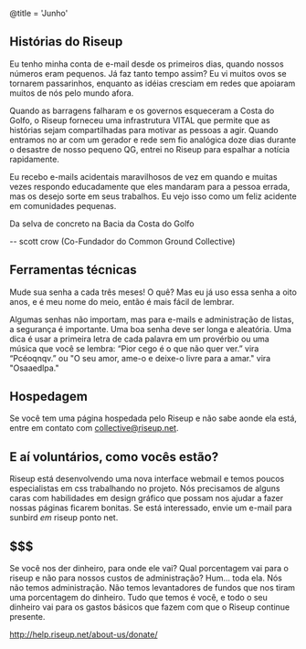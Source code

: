 @title = 'Junho'

## Histórias do Riseup

Eu tenho minha conta de e-mail desde os primeiros dias, quando nossos números eram pequenos. Já faz tanto tempo assim? Eu vi muitos ovos se tornarem passarinhos, enquanto as idéias cresciam em redes que apoiaram muitos de nós pelo mundo afora.

Quando as barragens falharam e os governos esqueceram a Costa do Golfo, o Riseup forneceu uma infrastrutura VITAL que permite que as histórias sejam compartilhadas para motivar as pessoas a agir. Quando entramos no ar com um gerador e rede sem fio analógica doze dias durante o desastre de nosso pequeno QG, entrei no Riseup para espalhar a notícia rapidamente.

Eu recebo e-mails acidentais maravilhosos de vez em quando e muitas vezes respondo educadamente que eles mandaram para a pessoa errada, mas os desejo sorte em seus trabalhos. Eu vejo isso como um feliz acidente em comunidades pequenas.

Da selva de concreto na Bacia da Costa do Golfo

-- scott crow (Co-Fundador do Common Ground Collective)


## Ferramentas técnicas

Mude sua senha a cada três meses! O quê? Mas eu já uso essa senha a oito anos, e é meu nome do meio, então é mais fácil de lembrar.

Algumas senhas não importam, mas para e-mails e administração de listas, a segurança é importante. Uma boa senha deve ser longa e aleatória. Uma dica é usar a primeira letra de cada palavra em um provérbio ou uma música que você se lembra: “Pior cego é o que não quer ver.” vira “Pcéoqnqv.” ou "O seu amor, ame-o e deixe-o livre para a amar." vira "Osaaedlpa."


## Hospedagem

Se você tem uma página hospedada pelo Riseup e não sabe aonde ela está, entre em contato com collective@riseup.net.


## E aí voluntários, como vocês estão?

Riseup está desenvolvendo uma nova interface webmail e temos poucos especialistas em css trabalhando no projeto. Nós precisamos de alguns caras com habilidades em design gráfico que possam nos ajudar a fazer nossas páginas ficarem bonitas. Se está interessado, envie um e-mail para sunbird _em_ riseup ponto net.


## $$$

Se você nos der dinheiro, para onde ele vai? Qual porcentagem vai para o riseup e não para nossos custos de administração? Hum... toda ela. Nós não temos administração. Não temos levantadores de fundos que nos tiram uma porcentagem do dinheiro. Tudo que temos é você, e todo o seu dinheiro vai para os gastos básicos que fazem com que o Riseup continue presente.

http://help.riseup.net/about-us/donate/
